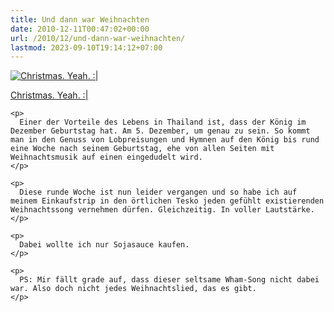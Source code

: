 ```yaml
---
title: Und dann war Weihnachten
date: 2010-12-11T00:47:02+00:00
url: /2010/12/und-dann-war-weihnachten/
lastmod: 2023-09-10T19:14:12+07:00
---
```

<div class="media image">
  <a href="http://www.flickr.com/photos/schreibblogade/5251108691/" title="Christmas. Yeah. :|"><img src="//farm6.static.flickr.com/5006/5251108691_7bd87ef663_z.jpg" alt="Christmas. Yeah. :|" /></p>

  <p>
    Christmas. Yeah. :|
  </p>

  <p>
    </a></div>

    <p>
      Einer der Vorteile des Lebens in Thailand ist, dass der König im Dezember Geburtstag hat. Am 5. Dezember, um genau zu sein. So kommt man in den Genuss von Lobpreisungen und Hymnen auf den König bis rund eine Woche nach seinem Geburtstag, ehe von allen Seiten mit Weihnachtsmusik auf einen eingedudelt wird.
    </p>

    <p>
      Diese runde Woche ist nun leider vergangen und so habe ich auf meinem Einkaufstrip in den örtlichen Tesko jeden gefühlt existierenden Weihnachtssong vernehmen dürfen. Gleichzeitig. In voller Lautstärke.
    </p>

    <p>
      Dabei wollte ich nur Sojasauce kaufen.
    </p>

    <p>
      PS: Mir fällt grade auf, dass dieser seltsame Wham-Song nicht dabei war. Also doch nicht jedes Weihnachtslied, das es gibt.
    </p>
